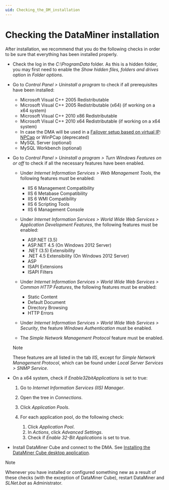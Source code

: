 ```yaml
---
uid: Checking_the_DM_installation
---
```


# Checking the DataMiner installation

After installation, we recommend that you do the following checks in order to be sure that everything has been installed properly.

- Check the log in the *C:\ProgramData* folder. As this is a hidden folder, you may first need to enable the *Show hidden files, folders and drives* option in *Folder options*.

- Go to *Control Panel > Uninstall a program* to check if all prerequisites have been installed:

  - Microsoft Visual C++ 2005 Redistributable
  - Microsoft Visual C++ 2005 Redistributable (x64) (if working on a x64 system)
  - Microsoft Visual C++ 2010 x86 Redistributable
  - Microsoft Visual C++ 2010 x64 Redistributable (if working on a x64 system)
  - In case the DMA will be used in a [Failover setup based on virtual IP](xref:About_DMA_Failover): [NPCap](https://nmap.org/npcap/) or WinPCap (deprecated)
  - MySQL Server (optional)
  - MySQL Workbench (optional)

- Go to *Control Panel > Uninstall a program > Turn Windows Features on or off* to check if all the necessary features have been enabled.

  - Under *Internet Information Services > Web Management Tools*, the following features must be enabled:

    - IIS 6 Management Compatibility
    - IIS 6 Metabase Compatibility
    - IIS 6 WMI Compatibility
    - IIS 6 Scripting Tools
    - IIS 6 Management Console

  - Under *Internet Information Services > World Wide Web Services > Application Development Features*, the following features must be enabled:

    - ASP.NET (3.5)
    - ASP.NET 4.5 (On Windows 2012 Server)
    - .NET (3.5) Extensibility
    - .NET 4.5 Extensibility (On Windows 2012 Server)
    - ASP
    - ISAPI Extensions
    - ISAPI Filters

  - Under *Internet Information Services > World Wide Web Services > Common HTTP Features*, the following features must be enabled:

    - Static Content
    - Default Document
    - Directory Browsing
    - HTTP Errors

  - Under *Internet Information Services > World Wide Web Services > Security*, the feature *Windows Authentication* must be enabled.

  - The *Simple Network Management Protocol* feature must be enabled.

  > [!NOTE]
  > These features are all listed in the tab *IIS*, except for *Simple Network Management Protocol*, which can be found under *Local Server Services > SNMP Service*.

- On a x64 system, check if *Enable32bitApplications* is set to true:

  1. Go to *Internet Information Services (IIS) Manager*.
  1. Open the tree in *Connections*.
  1. Click *Application Pools*.
  1. For each application pool, do the following check:

     1. Click *Application Pool*.
     1. In *Actions*, click *Advanced Settings*.
     1. Check if *Enable 32-Bit Applications* is set to true.

- Install DataMiner Cube and connect to the DMA. See [Installing the DataMiner Cube desktop application](xref:Installing_the_DataMiner_Cube_desktop_application).

> [!NOTE]
> Whenever you have installed or configured something new as a result of these checks (with the exception of DataMiner Cube), restart DataMiner and *SLNet.bat* as Administrator.

